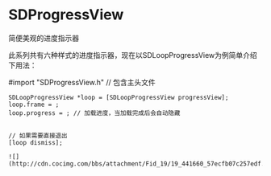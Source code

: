 # SDProgressView
简便美观的进度指示器

  此系列共有六种样式的进度指示器，现在以SDLoopProgressView为例简单介绍下用法：

   #import "SDProgressView.h" // 包含主头文件
   
    SDLoopProgressView *loop = [SDLoopProgressView progressView];
    loop.frame = ;
    loop.progress = ; // 加载进度，当加载完成后会自动隐藏
    
    
    // 如果需要直接退出
    [loop dismiss];
    
    ![](http://cdn.cocimg.com/bbs/attachment/Fid_19/19_441660_57ecfb07c257edf.gif) 
